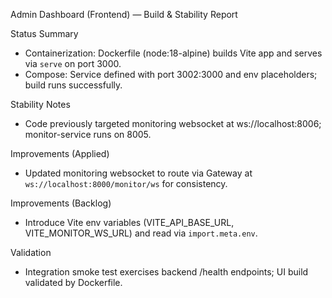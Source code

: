 Admin Dashboard (Frontend) — Build & Stability Report

Status Summary
- Containerization: Dockerfile (node:18-alpine) builds Vite app and serves via `serve` on port 3000.
- Compose: Service defined with port 3002:3000 and env placeholders; build runs successfully.

Stability Notes
- Code previously targeted monitoring websocket at ws://localhost:8006; monitor-service runs on 8005.

Improvements (Applied)
- Updated monitoring websocket to route via Gateway at `ws://localhost:8000/monitor/ws` for consistency.

Improvements (Backlog)
- Introduce Vite env variables (VITE_API_BASE_URL, VITE_MONITOR_WS_URL) and read via `import.meta.env`.

Validation
- Integration smoke test exercises backend /health endpoints; UI build validated by Dockerfile.


